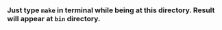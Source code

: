 ### Just type `make` in terminal while being at this directory. Result will appear at `bin` directory.
